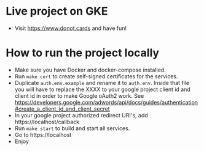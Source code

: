 # Live project on GKE

- Visit https://www.donot.cards and have fun!

# How to run the project locally

- Make sure you have Docker and docker-compose installed.
- Run `make cert` to create self-signed certificates for the services.
- Duplicate `auth.env.example` and rename it to `auth.env`. Inside that file you will have to replace the XXXX to your google project client id and client id in order to make Google oAuth2 work. See https://developers.google.com/adwords/api/docs/guides/authentication#create_a_client_id_and_client_secret
- In your google project authorized redirect URI's, add https://localhost/callback
- Run `make start` to build and start all services.
- Go to https://localhost
- Enjoy